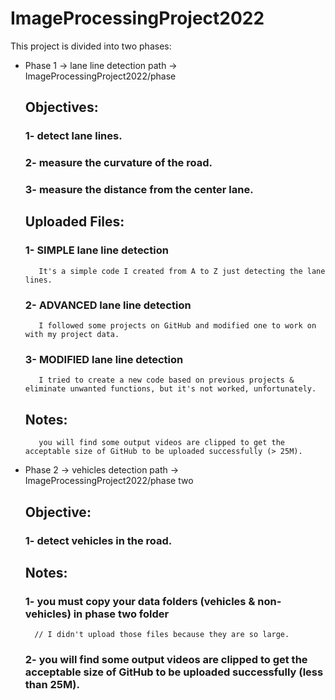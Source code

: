 # ImageProcessingProject2022

This project is divided into two phases:
    
* Phase 1 -> lane line detection 
	path -> ImageProcessingProject2022/phase
	
    ## Objectives:
	### 1- detect lane lines.
	### 2- measure the curvature of the road.
	### 3- measure the distance from the center lane.

    ## Uploaded Files:
	### 1- SIMPLE lane line detection
		 It's a simple code I created from A to Z just detecting the lane lines.
	### 2- ADVANCED lane line detection
		 I followed some projects on GitHub and modified one to work on with my project data.
	### 3- MODIFIED lane line detection
		 I tried to create a new code based on previous projects & eliminate unwanted functions, but it's not worked, unfortunately.

    ## Notes:
         you will find some output videos are clipped to get the acceptable size of GitHub to be uploaded successfully (> 25M).

* Phase 2 -> vehicles detection 
	path -> ImageProcessingProject2022/phase two
	
    ## Objective:
	### 1- detect vehicles in the road.
    
    ## Notes:
	### 1- you must copy your data folders (vehicles & non-vehicles) in phase two folder
		// I didn't upload those files because they are so large.
	### 2- you will find some output videos are clipped to get the acceptable size of GitHub to be uploaded successfully (less than 25M).
